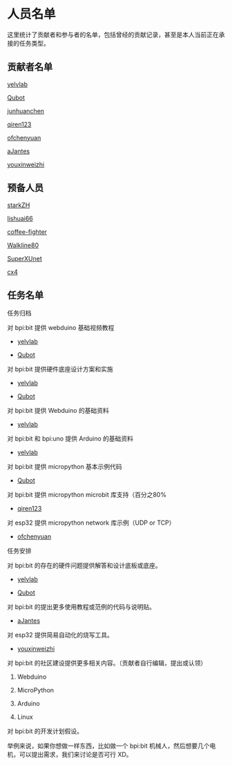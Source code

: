 # 人员名单

这里统计了贡献者和参与者的名单，包括曾经的贡献记录，甚至是本人当前正在承接的任务类型。

## 贡献者名单

[yelvlab](https://github.com/yelvlab)

[Qubot](https://github.com/Qubot)

[junhuanchen](https://github.com/junhuanchen)

[qiren123](https://github.com/qiren123)

[ofchenyuan](https://github.com/ofchenyuan)

[aJantes](https://github.com/aJantes)

[youxinweizhi](https://github.com/youxinweizhi)

## 预备人员

[starkZH](https://github.com/starkZH)

[lishuai66](https://github.com/lishuai66)

[coffee-fighter](https://github.com/coffee-fighter)

[Walkline80](https://github.com/Walkline80)

[SuperXUnet](https://github.com/SuperXUnet)

[cx4](https://github.com/cx4)

## 任务名单

任务归档

对 bpi:bit 提供 webduino 基础视频教程

- [yelvlab](https://github.com/yelvlab)

- [Qubot](https://github.com/Qubot)

对 bpi:bit 提供硬件底座设计方案和实施

- [yelvlab](https://github.com/yelvlab)

- [Qubot](https://github.com/Qubot)

对 bpi:bit 提供 Webduino 的基础资料

- [yelvlab](https://github.com/yelvlab)

对 bpi:bit 和 bpi:uno 提供 Arduino 的基础资料

- [yelvlab](https://github.com/yelvlab)

对 bpi:bit 提供 micropython 基本示例代码

- [Qubot](https://github.com/Qubot)

对 bpi:bit 提供 micropython microbit 库支持（百分之80%

- [qiren123](https://github.com/qiren123)

对 esp32 提供 micropython network 库示例（UDP or TCP）

- [ofchenyuan](https://github.com/ofchenyuan)

任务安排

对 bpi:bit 的存在的硬件问题提供解答和设计底板或底座。

- [yelvlab](https://github.com/yelvlab)

- [Qubot](https://github.com/Qubot)

对 bpi:bit 的提出更多使用教程或范例的代码与说明贴。

- [aJantes](https://github.com/aJantes)

对 esp32 提供简易自动化的烧写工具。

- [youxinweizhi](https://github.com/youxinweizhi)

对 bpi:bit 的社区建设提供更多相关内容。（贡献者自行编辑，提出或认领）

1. Webduino 

2. MicroPython

3. Arduino

4. Linux

对 bpi:bit 的开发计划假设。

举例来说，如果你想做一样东西，比如做一个 bpi:bit 机械人，然后想要几个电机，可以提出需求，我们来讨论是否可行 XD。

